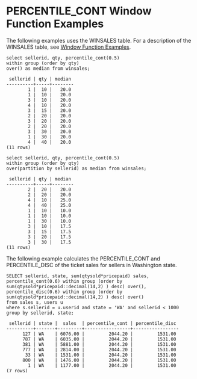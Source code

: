 # PERCENTILE\_CONT Window Function Examples<a name="r_Examples_of_PERCENTILE_CONT_WF"></a>

The following examples uses the WINSALES table\. For a description of the WINSALES table, see [Window Function Examples](r_Window_function_examples.md)\. 

```
select sellerid, qty, percentile_cont(0.5) 
within group (order by qty) 
over() as median from winsales;

 sellerid | qty | median 
----------+-----+--------
        1 |  10 |   20.0
        1 |  10 |   20.0
        3 |  10 |   20.0
        4 |  10 |   20.0
        3 |  15 |   20.0
        2 |  20 |   20.0
        3 |  20 |   20.0
        2 |  20 |   20.0
        3 |  30 |   20.0
        1 |  30 |   20.0
        4 |  40 |   20.0
(11 rows)
```

```
select sellerid, qty, percentile_cont(0.5) 
within group (order by qty) 
over(partition by sellerid) as median from winsales;

 sellerid | qty | median 
----------+-----+--------
        2 |  20 |   20.0
        2 |  20 |   20.0
        4 |  10 |   25.0
        4 |  40 |   25.0
        1 |  10 |   10.0
        1 |  10 |   10.0
        1 |  30 |   10.0
        3 |  10 |   17.5
        3 |  15 |   17.5
        3 |  20 |   17.5
        3 |  30 |   17.5
(11 rows)
```

The following example calculates the PERCENTILE\_CONT and PERCENTILE\_DISC of the ticket sales for sellers in Washington state\. 

```
SELECT sellerid, state, sum(qtysold*pricepaid) sales, 
percentile_cont(0.6) within group (order by sum(qtysold*pricepaid::decimal(14,2) ) desc) over(),
percentile_disc(0.6) within group (order by sum(qtysold*pricepaid::decimal(14,2) ) desc) over()
from sales s, users u 
where s.sellerid = u.userid and state = 'WA' and sellerid < 1000
group by sellerid, state;

 sellerid | state |  sales  | percentile_cont | percentile_disc
----------+-------+---------+-----------------+-----------------
      127 | WA    | 6076.00 |         2044.20 |         1531.00
      787 | WA    | 6035.00 |         2044.20 |         1531.00
      381 | WA    | 5881.00 |         2044.20 |         1531.00
      777 | WA    | 2814.00 |         2044.20 |         1531.00
       33 | WA    | 1531.00 |         2044.20 |         1531.00
      800 | WA    | 1476.00 |         2044.20 |         1531.00
        1 | WA    | 1177.00 |         2044.20 |         1531.00
(7 rows)
```